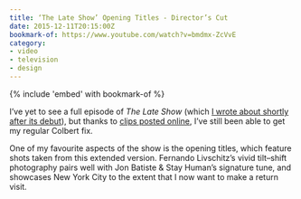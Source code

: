 ```yaml
---
title: ‘The Late Show’ Opening Titles - Director’s Cut
date: 2015-12-11T20:15:00Z
bookmark-of: https://www.youtube.com/watch?v=bmdmx-ZcVvE
category:
- video
- television
- design
---
```

{% include 'embed' with bookmark-of %}

I’ve yet to see a full episode of <cite>The Late Show</cite> (which [I wrote about shortly after its debut][1]), but thanks to [clips posted online][2], I’ve still been able to get my regular Colbert fix.

One of my favourite aspects of the show is the opening titles, which feature shots taken from this extended version. Fernando Livschitz’s vivid tilt–shift photography pairs well with Jon Batiste & Stay Human’s signature tune, and showcases New York City to the extent that I now want to make a return visit.

[1]: /2015/09/stephen_colbert_late_show
[2]: https://www.youtube.com/channel/UCMtFAi84ehTSYSE9XoHefig
